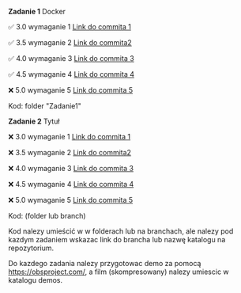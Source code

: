 **Zadanie 1** Docker

:white_check_mark: 3.0 wymaganie 1 [Link do commita 1](https://github.com/WBZdeb/E-Biznes-Zadania/commit/2fae912d6ac1d4fd385e5100859af2ca5a477952)

:white_check_mark: 3.5 wymaganie 2 [Link do commita2 ](https://github.com/WBZdeb/E-Biznes-Zadania/commit/985c200f369ae30d2d95c60d0b8579fb77433450)

:white_check_mark: 4.0 wymaganie 3 [Link do commita 3](https://github.com/WBZdeb/E-Biznes-Zadania/commit/f5c061d992502005c374f093a5a518214f50875a)

:white_check_mark: 4.5 wymaganie 4 [Link do commita 4](https://github.com/WBZdeb/E-Biznes-Zadania/commit/f5c061d992502005c374f093a5a518214f50875a)

:x: 5.0 wymaganie 5 [Link do commita 5](https://github.com/kprzystalski/workshop_template/commit/hash)


Kod: folder "Zadanie1"

**Zadanie 2** Tytuł

:x: 3.0 wymaganie 1 [Link do commita 1](https://github.com/kprzystalski/workshop_template/commit/hash)

:x: 3.5 wymaganie 2 [Link do commita2 ](https://github.com/kprzystalski/workshop_template/commit/hash)

:x: 4.0 wymaganie 3 [Link do commita 3](https://github.com/kprzystalski/workshop_template/commit/hash)

:x: 4.5 wymaganie 4 [Link do commita 4](https://github.com/kprzystalski/workshop_template/commit/hash)

:x: 5.0 wymaganie 5 [Link do commita 5](https://github.com/kprzystalski/workshop_template/commit/hash)


Kod: (folder lub branch)


Kod nalezy umieścić w w folderach lub na branchach, ale nalezy pod kazdym zadaniem wskazac link do brancha lub nazwę katalogu na repozytorium. 

Do kazdego zadania nalezy przygotowac demo za pomocą https://obsproject.com/, a film (skompresowany) nalezy umiescic w katalogu demos.
